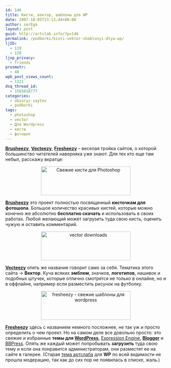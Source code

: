 ```yaml
---
id: 146
title: Кисти, вектор, шаблоны для WP
date: 2007-10-05T23:13:44+00:00
author: serEga
layout: post
guid: http://artslab.info/?p=146
permalink: /podborki/kisti-vektor-shablonyi-dlya-wp/
ljID:
  - 119
  - 120
ljxp_privacy:
  - friends
prosmotr:
  - 48
wpb_post_views_count:
  - 1321
dsq_thread_id:
  - 1565018777
categories:
  - obzoryi-saytov
  - podborki
tags:
  - photoshop
  - vector
  - Для Wordpress
  - кисти
  - фотошоп
---
```

<a href="http://www.brusheezy.com/" title="photoshop brushes" target="_blank"><strong>Brusheezy</strong></a>, <a href="http://www.vecteezy.com/" title="free vector" target="_blank"><strong>Vecteezy</strong></a>, <a href="http://www.fresheezy.com/" title="wordpress themes" target="_blank"><strong>Fresheezy</strong></a> &#8211; веселая тройка сайтов, о которой большинство читателей наверняка уже знают. Для тех кто еще там небыл, расскажу вкратце:

<p style="text-align: center">
  <img src="http://img264.imageshack.us/img264/8982/brusheezymw3.jpg" title="Свежие кисти для Photoshop" alt="Свежие кисти для Photoshop" border="0" height="90" width="280" />
</p>

**<a href="http://www.brusheezy.com/" title="кисти для фотошоп" target="_blank">Brusheezy</a>** это проект полностью посвященный **кисточкам для фотошопа**. Большое количество красивых кистей, которые можно конечно же абсолютно **бесплатно скачать** и использовать в своих работах. Любой желающий может загрузить туда свою кисть, оценить чужую и оставить комментарий.

<p style="text-align: center">
  <img src="http://img101.imageshack.us/img101/6320/aiphpfilenamevecteezy2ad0.gif" title="vector downloads" alt="vector downloads" border="0" height="90" width="280" />
</p>

**<a href="http://www.vecteezy.com/" title="vecteezy" target="_blank">Vecteezy</a>** опять же название говорит само за себя. Тематика этого сайта -> **Вектор**. Куча всяких **эмблем**, значков, **логотипов**, нашивок и подобных штучек, которые отлично смотрятся не только в онлайне, но и в оффлайне, например если разместить рисунок на футболку.

<p style="text-align: center">
  <img src="http://img264.imageshack.us/img264/4263/freshro1.jpg" title="fresheezy - свежие шаблоны для wordpress" alt="fresheezy - свежие шаблоны для wordpress" border="0" height="90" width="280" />
</p>

**<a href="http://www.fresheezy.com/" title="темы для wordrpess" target="_blank">Fresheezy</a>** здесь с названием немного посложнее, не так уж и просто определить о чем проект. Но на самом деле все довольно просто: это свежие и избранные **темы для <a href="http://wordpress.org/" title="wordpress" target="_blank">WordPress</a>**, <a href="http://expressionengine.com/" title="Expression Engine" target="_blank">Expression Engine</a>, **<a href="http://blogger.com" title="blogger" target="_blank">Blogger</a>** и <a href="http://bbpress.org/" title="bbpress cms" target="_blank">BBPress</a>. Опять же каждый может попробывать **загрузить** туда свою тему и если она понравится администраторам, они разместят ее на сайте в галерее. (Старая <a href="http://artslab.info/?p=141" title="artslab wordpress theme" target="_blank">тема артслаба</a> для **WP** по всей видимости не прошла модерацию, так как до сих пор не появилась в списке, жаль.)